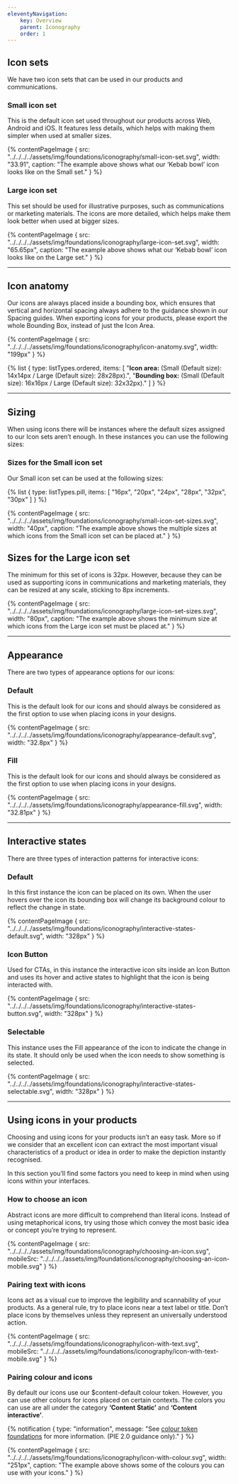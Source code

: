```yaml
---
eleventyNavigation:
    key: Overview
    parent: Iconography
    order: 1
---
```


## Icon sets

We have two icon sets that can be used in our products and communications.

### Small icon set

This is the default icon set used throughout our products across Web, Android and iOS. It features less details, which helps with making them simpler when used at smaller sizes.

{% contentPageImage {
    src: "../../../../assets/img/foundations/iconography/small-icon-set.svg",
    width: "33.91",
    caption: "The example above shows what our ‘Kebab bowl’ icon looks like on the Small set."
} %}

### Large icon set

This set should be used for illustrative purposes, such as communications or marketing materials. The icons are more detailed, which helps make them look better when used at bigger sizes.

{% contentPageImage {
    src: "../../../../assets/img/foundations/iconography/large-icon-set.svg",
    width: "65.65px",
    caption: "The example above shows what our ‘Kebab bowl’ icon looks like on the Large set."
} %}

---

## Icon anatomy

Our icons are always placed inside a bounding box, which ensures that vertical and horizontal spacing always adhere to the guidance shown in our Spacing guides. When exporting icons for your products, please export the whole Bounding Box, instead of just the Icon Area.

{% contentPageImage {
    src: "../../../../assets/img/foundations/iconography/icon-anatomy.svg",
    width: "199px"
} %}

{% list {
    type: listTypes.ordered,
    items: [
        "**Icon area:** (Small (Default size): 14x14px / Large (Default size): 28x28px).",
        "**Bounding box:** (Small (Default size): 16x16px / Large (Default size): 32x32px)."
    ]
} %}

---

## Sizing

When using icons there will be instances where the default sizes assigned to our Icon sets aren’t enough. In these instances you can use the following sizes:

### Sizes for the Small icon set

Our Small icon set can be used at the following sizes:

{% list {
    type: listTypes.pill,
    items: [
        "16px",
        "20px",
        "24px",
        "28px",
        "32px",
        "30px"
    ]
} %}

{% contentPageImage {
    src: "../../../../assets/img/foundations/iconography/small-icon-set-sizes.svg",
    width: "40px",
    caption: "The example above shows the multiple sizes at which icons from the Small icon set can be placed at."
} %}

## Sizes for the Large icon set

The minimum for this set of icons is 32px. However, because they can be used as supporting icons in communications and marketing materials, they can be resized at any scale, sticking to 8px increments.

{% contentPageImage {
    src: "../../../../assets/img/foundations/iconography/large-icon-set-sizes.svg",
    width: "80px",
    caption: "The example above shows the minimum size at which icons from the Large icon set must be placed at."
} %}

---

## Appearance

There are two types of appearance options for our icons:

### Default

This is the default look for our icons and should always be considered as the first option to use when placing icons in your designs.

{% contentPageImage {
    src: "../../../../assets/img/foundations/iconography/appearance-default.svg",
    width: "32.8px"
} %}

### Fill

This is the default look for our icons and should always be considered as the first option to use when placing icons in your designs.

{% contentPageImage {
    src: "../../../../assets/img/foundations/iconography/appearance-fill.svg",
    width: "32.81px"
} %}

---

## Interactive states

There are three types of interaction patterns for interactive icons:

### Default

In this first instance the icon can be placed on its own. When the user hovers over the icon its bounding box will change its background colour to reflect the change in state.

{% contentPageImage {
    src: "../../../../assets/img/foundations/iconography/interactive-states-default.svg",
    width: "328px"
} %}

### Icon Button

Used for CTAs, in this instance the interactive icon sits inside an Icon Button and uses its hover and active states to highlight that the icon is being interacted with.

{% contentPageImage {
    src: "../../../../assets/img/foundations/iconography/interactive-states-button.svg",
    width: "328px"
} %}

### Selectable

This instance uses the Fill appearance of the icon to indicate the change in its state. It should only be used when the icon needs to show something is selected.

{% contentPageImage {
    src: "../../../../assets/img/foundations/iconography/interactive-states-selectable.svg",
    width: "328px"
} %}

---
## Using icons in your products

Choosing and using icons for your products isn’t an easy task. More so if we consider that an excellent icon can extract the most important visual characteristics of a product or idea in order to make the depiction instantly recognised.

In this section you’ll find some factors you need to keep in mind when using icons within your interfaces.

### How to choose an icon

Abstract icons are more difficult to comprehend than literal icons. Instead of using metaphorical icons, try using those which convey the most basic idea or concept you’re trying to represent.

{% contentPageImage {
    src: "../../../../assets/img/foundations/iconography/choosing-an-icon.svg",
    mobileSrc: "../../../../assets/img/foundations/iconography/choosing-an-icon-mobile.svg"
} %}

### Pairing text with icons

Icons act as a visual cue to improve the legibility and scannability of your products. As a general rule, try to place icons near a text label or title. Don’t place icons by themselves unless they represent an universally understood action.

{% contentPageImage {
    src: "../../../../assets/img/foundations/iconography/icon-with-text.svg",
    mobileSrc: "../../../../assets/img/foundations/iconography/icon-with-text-mobile.svg"
} %}

### Pairing colour and icons

By default our icons use our $content-default colour token. However, you can use other colours for icons placed on certain contexts. The colors you can use are all under the category **‘Content Static’** and **‘Content interactive’**.

{% notification {
    type: "information",
    message: "See [colour token foundations](/foundations/colour/tokens/alias/light/) for more information. (PIE 2.0 guidance only)."
} %}

{% contentPageImage {
    src: "../../../../assets/img/foundations/iconography/icon-with-colour.svg",
    width: "251px",
    caption: "The example above shows some of the colours you can use with your icons."
} %}
